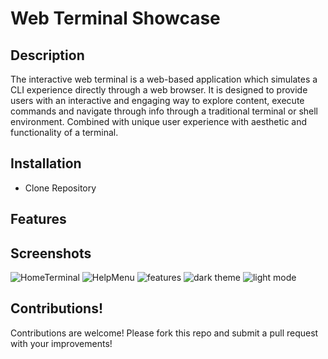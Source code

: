 # Web Terminal Showcase

## Description
The interactive web terminal is a web-based application which simulates a CLI experience directly through a web browser. It is designed to provide users with an interactive and engaging way to explore content, execute commands and navigate through info through a traditional terminal or shell environment. Combined with unique user experience with aesthetic and functionality of a terminal. 

## Installation
 - Clone Repository

## Features

## Screenshots 
![HomeTerminal](https://github.com/user-attachments/assets/cf924572-df8c-46cd-9198-b3440cde8a01)
![HelpMenu](https://github.com/user-attachments/assets/9db6f18e-f86e-41a4-b156-290c0af6e686)
![features](https://github.com/user-attachments/assets/251aa6d1-16dc-4d55-96cb-1af8a177aeda)
![dark theme](https://github.com/user-attachments/assets/40ae04c2-cc83-4590-a3dd-f25953f6b31e)
![light mode](https://github.com/user-attachments/assets/56c2ac5b-1e52-408d-a293-2e305d81f0ef)

## Contributions!

Contributions are welcome! 
Please fork this repo and submit a pull request with your improvements!
